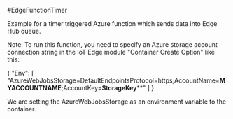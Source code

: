 #EdgeFunctionTimer

Example for a timer triggered Azure function which sends data into Edge Hub queue.

Note: To run this function, you need to specify an Azure storage account connection string in the IoT Edge module "Container Create Option" like this:

{
  "Env": [
    "AzureWebJobsStorage=DefaultEndpointsProtocol=https;AccountName=****MYACCOUNTNAME****;AccountKey=******StorageKey********"
  ]
}

We are setting the AzureWebJobsStorage as an environment variable to the container.

